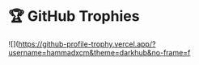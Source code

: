 # 🏆 GitHub Trophies
![](https://github-profile-trophy.vercel.app/?username=hammadxcm&theme=darkhub&no-frame=f